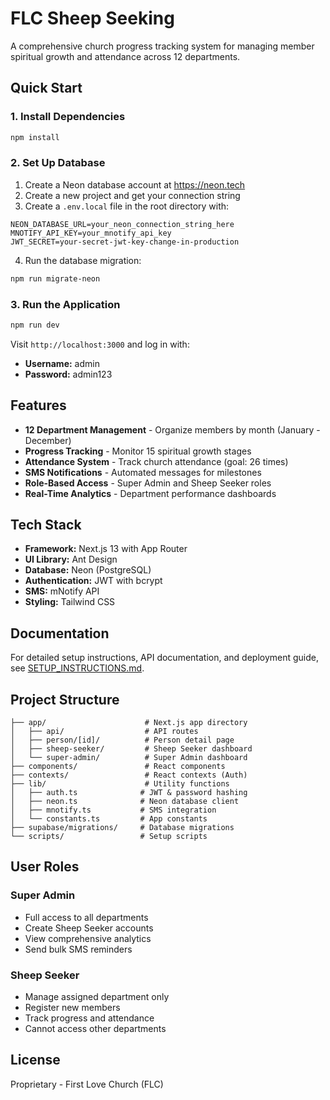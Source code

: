 # FLC Sheep Seeking

A comprehensive church progress tracking system for managing member spiritual growth and attendance across 12 departments.

## Quick Start

### 1. Install Dependencies
```bash
npm install
```

### 2. Set Up Database
1. Create a Neon database account at https://neon.tech
2. Create a new project and get your connection string
3. Create a `.env.local` file in the root directory with:
```env
NEON_DATABASE_URL=your_neon_connection_string_here
MNOTIFY_API_KEY=your_mnotify_api_key
JWT_SECRET=your-secret-jwt-key-change-in-production
```
4. Run the database migration:
```bash
npm run migrate-neon
```

### 3. Run the Application
```bash
npm run dev
```

Visit `http://localhost:3000` and log in with:
- **Username:** admin
- **Password:** admin123

## Features

- **12 Department Management** - Organize members by month (January - December)
- **Progress Tracking** - Monitor 15 spiritual growth stages
- **Attendance System** - Track church attendance (goal: 26 times)
- **SMS Notifications** - Automated messages for milestones
- **Role-Based Access** - Super Admin and Sheep Seeker roles
- **Real-Time Analytics** - Department performance dashboards

## Tech Stack

- **Framework:** Next.js 13 with App Router
- **UI Library:** Ant Design
- **Database:** Neon (PostgreSQL)
- **Authentication:** JWT with bcrypt
- **SMS:** mNotify API
- **Styling:** Tailwind CSS

## Documentation

For detailed setup instructions, API documentation, and deployment guide, see [SETUP_INSTRUCTIONS.md](./SETUP_INSTRUCTIONS.md).

## Project Structure

```
├── app/                      # Next.js app directory
│   ├── api/                  # API routes
│   ├── person/[id]/          # Person detail page
│   ├── sheep-seeker/         # Sheep Seeker dashboard
│   └── super-admin/          # Super Admin dashboard
├── components/               # React components
├── contexts/                 # React contexts (Auth)
├── lib/                      # Utility functions
│   ├── auth.ts              # JWT & password hashing
│   ├── neon.ts              # Neon database client
│   ├── mnotify.ts           # SMS integration
│   └── constants.ts         # App constants
├── supabase/migrations/     # Database migrations
└── scripts/                 # Setup scripts
```

## User Roles

### Super Admin
- Full access to all departments
- Create Sheep Seeker accounts
- View comprehensive analytics
- Send bulk SMS reminders

### Sheep Seeker
- Manage assigned department only
- Register new members
- Track progress and attendance
- Cannot access other departments

## License

Proprietary - First Love Church (FLC)
